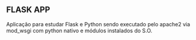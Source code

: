 ## FLASK APP

Aplicação para estudar Flask e Python sendo executado pelo apache2 via mod_wsgi com python nativo e módulos instalados do S.O.

